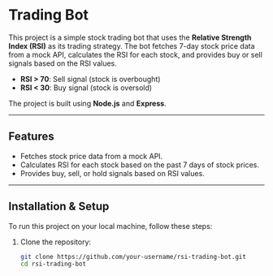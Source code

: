 # Trading Bot

This project is a simple stock trading bot that uses the **Relative Strength Index (RSI)** as its trading strategy. The bot fetches 7-day stock price data from a mock API, calculates the RSI for each stock, and provides buy or sell signals based on the RSI values.

- **RSI > 70**: Sell signal (stock is overbought)
- **RSI < 30**: Buy signal (stock is oversold)

The project is built using **Node.js** and **Express**.

---

## Features

- Fetches stock price data from a mock API.
- Calculates RSI for each stock based on the past 7 days of stock prices.
- Provides buy, sell, or hold signals based on RSI values.

---

## Installation & Setup

To run this project on your local machine, follow these steps:

1. Clone the repository:

   ```bash
   git clone https://github.com/your-username/rsi-trading-bot.git
   cd rsi-trading-bot
